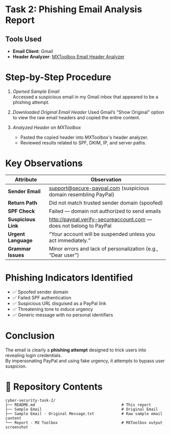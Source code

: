# Task 2: Phishing Email Analysis Report

##  Tools Used

- **Email Client**: Gmail  
- **Header Analyzer**: [MXToolbox Email Header Analyzer](https://mxtoolbox.com/EmailHeaders.aspx)


# Step-by-Step Procedure

1. *Opened Sample Email*  
   Accessed a suspicious email in my Gmail inbox that appeared to be a phishing attempt.

2. *Downloaded Original Email Header* 
   Used Gmail’s “Show Original” option to view the raw email headers and copied the entire content.

3. *Analyzed Header on MXToolbox* 
   - Pasted the copied header into MXToolbox's header analyzer.
   - Reviewed results related to SPF, DKIM, IP, and server paths.



# Key Observations

| Attribute         | Observation                                                                 |
|------------------|------------------------------------------------------------------------------|
| **Sender Email** | support@secure-paypal.com (suspicious domain resembling PayPal)              |
| **Return Path**  | Did not match trusted sender domain (spoofed)                               |
| **SPF Check**    | Failed — domain not authorized to send emails                                |
| **Suspicious Link** | http://paypal.verify-secureaccount.com — does not belong to PayPal         |
| **Urgent Language** | “Your account will be suspended unless you act immediately.”               |
| **Grammar Issues** | Minor errors and lack of personalization (e.g., “Dear user”)                |



# Phishing Indicators Identified

- ✅ Spoofed sender domain
- ✅ Failed SPF authentication
- ✅ Suspicious URL disguised as a PayPal link
- ✅ Threatening tone to induce urgency
- ✅ Generic message with no personal identifiers



# Conclusion

The email is clearly a **phishing attempt** designed to trick users into revealing login credentials.  
By impersonating PayPal and using fake urgency, it attempts to bypass user suspicion.



# 📁 Repository Contents

```
cyber-security-task-2/
├── README.md                                      # This report
├── Sample Email                                   # Original Email
├── Sample Email - Original Message.txt            # Raw sample email content
└── Report - MX Toolbox                            # MXToolbox output screenshot
```
